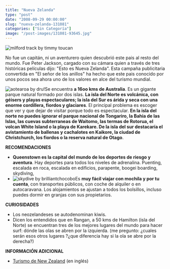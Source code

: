 ```yaml
---
title: "Nueva Zelanda"
type: "post"
date: "2008-09-29 00:00:00"
slug: "nueva-zelanda-131081"
categories: ["Sin Categoría"]
image: "/post-images/131081-93645.jpg"
---
```


 ![milford track by timmy toucan](/post-images/131081-93645.jpg "milford track by timmy toucan")

 No fue un capitán, ni un aventurero quien descubrió este pais al resto del mundo. Fue Peter Jackson, cargado con su cámara quien a través de tres históricas películas dijo: "Esto es Nueva Zelanda". Esta campaña publicitaria convertida en "El señor de los anillos" ha hecho que este pais conocido por unos pocos sea ahora uno de los valores en alce del turismo mundial.

 ![aotearoa by dru!](/post-images/131081-93643.jpg "aotearoa by dru!")Se encuentra **a 16oo kms de Australia**. Es un gigante parque natural formado por dos islas. **La isla del Norte es volcánica, con géisers y playas espectaculares; la isla del Sur es árida y seca con una enorme cordillera, fiordos y glaciares**. El principal problema es escoger que ver y que dejar de visitar porque todo es espectacular. **En la isla del norte no puedes ignorar el parque nacional de Tongariro, la Bahia de las Islas, las cuevas subterraneas de Waitomo, las termas de Rotorua, el volcan White Island o la playa de Karekare. De la isla del sur destacaría el avistamiento de ballenas y cachalotes en Kaikore, la ciudad de Christchurch, los fiordos o la reserva natural de Otago**.

 **RECOMENDACIONES**

- **Queenstown es la capital del mundo de los deportes de riesgo y aventura**. Hay deportes para todos los niveles de adrenalina. Puenting, escalada en roca, escalada en edificios, parapente, boogei boarding, skydiving,
- ![skydive by brilliantchocobo](/post-images/131081-93646.jpg "skydive by brilliantchocobo")Es **muy fácil viajar con mochila y por tu cuenta**, con transportes públicos, con coche de alquiler o en autocaravana. Los alojamientos se ajustan a todos los bolsillos, incluso puedes dormir en granjas con sus propietarios.

 **CURIOSIDADES**

- Los neozelandeses se autodenominan kiwis.
- Dicen los entendidos que en Rangan, a 50 kms de Hamilton (isla del Norte) se encuentran tres de los mejores lugares del mundo para hacer surf: dónde las olas se abren por la izquierda. (me pregunto: ¿cuales serán esos otros lugares ?¿que diferencia hay si la ola se abre por la derecha?)

 **INFORMACIÓN ADICIONAL**

- [Turismo de New Zealand](http://www.tourismnewzealand.com/) (en inglés)